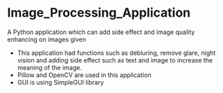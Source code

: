 # Image_Processing_Application
A Python application which can add side effect and image quality enhancing on images given
- This application had functions such as debluring, remove glare, night vision and adding side effect such as text and image to increase the meaning of the image.
- Pillow and OpenCV are used in this application
- GUI is using SimpleGUI library
